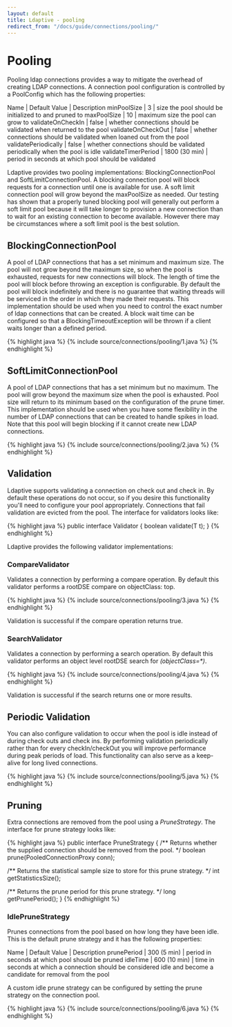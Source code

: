 ```yaml
---
layout: default
title: Ldaptive - pooling
redirect_from: "/docs/guide/connections/pooling/"
---
```


# Pooling

Pooling ldap connections provides a way to mitigate the overhead of creating LDAP connections. A connection pool configuration is controlled by a PoolConfig which has the following properties:

Name | Default Value | Description
minPoolSize | 3 | size the pool should be initialized to and pruned to
maxPoolSize | 10 | maximum size the pool can grow to
validateOnCheckIn | false | whether connections should be validated when returned to the pool
validateOnCheckOut | false | whether connections should be validated when loaned out from the pool
validatePeriodically | false | whether connections should be validated periodically when the pool is idle
validateTimerPeriod | 1800 (30 min) | period in seconds at which pool should be validated

Ldaptive provides two pooling implementations: BlockingConnectionPool and SoftLimitConnectionPool. A blocking connection pool will block requests for a connection until one is available for use. A soft limit connection pool will grow beyond the maxPoolSize as needed. Our testing has shown that a properly tuned blocking pool will generally out perform a soft limit pool because it will take longer to provision a new connection than to wait for an existing connection to become available. However there may be circumstances where a soft limit pool is the best solution.

## BlockingConnectionPool

A pool of LDAP connections that has a set minimum and maximum size. The pool will not grow beyond the maximum size, so when the pool is exhausted, requests for new connections will block. The length of time the pool will block before throwing an exception is configurable. By default the pool will block indefinitely and there is no guarantee that waiting threads will be serviced in the order in which they made their requests. This implementation should be used when you need to control the exact number of ldap connections that can be created. A block wait time can be configured so that a BlockingTimeoutException will be thrown if a client waits longer than a defined period.

{% highlight java %}
{% include source/connections/pooling/1.java %}
{% endhighlight %}

## SoftLimitConnectionPool

A pool of LDAP connections that has a set minimum but no maximum. The pool will grow beyond the maximum size when the pool is exhausted. Pool size will return to its minimum based on the configuration of the prune timer. This implementation should be used when you have some flexibility in the number of LDAP connections that can be created to handle spikes in load. Note that this pool will begin blocking if it cannot create new LDAP connections.

{% highlight java %}
{% include source/connections/pooling/2.java %}
{% endhighlight %}

## Validation

Ldaptive supports validating a connection on check out and check in. By default these operations do not occur, so if you desire this functionality you'll need to configure your pool appropriately. Connections that fail validation are evicted from the pool. The interface for validators looks like:

{% highlight java %}
public interface Validator<T>
{
  boolean validate(T t);
}
{% endhighlight %}

Ldaptive provides the following validator implementations:

### CompareValidator

Validates a connection by performing a compare operation. By default this validator performs a rootDSE compare on objectClass: top.

{% highlight java %}
{% include source/connections/pooling/3.java %}
{% endhighlight %}

Validation is successful if the compare operation returns true.

### SearchValidator

Validates a connection by performing a search operation. By default this validator performs an object level rootDSE search for _(objectClass=*)_.

{% highlight java %}
{% include source/connections/pooling/4.java %}
{% endhighlight %}

Validation is successful if the search returns one or more results.

## Periodic Validation

You can also configure validation to occur when the pool is idle instead of during check outs and check ins. By performing validation periodically rather than for every checkIn/checkOut you will improve performance during peak periods of load. This functionality can also serve as a keep-alive for long lived connections.

{% highlight java %}
{% include source/connections/pooling/5.java %}
{% endhighlight %}

## Pruning

Extra connections are removed from the pool using a *PruneStrategy*. The interface for prune strategy looks like:

{% highlight java %}
public interface PruneStrategy
{
  /** Returns whether the supplied connection should be removed from the pool. */
  boolean prune(PooledConnectionProxy conn);

  /** Returns the statistical sample size to store for this prune strategy. */
  int getStatisticsSize();

  /** Returns the prune period for this prune strategy. */
  long getPrunePeriod();
}
{% endhighlight %}

### IdlePruneStrategy

Prunes connections from the pool based on how long they have been idle. This is the default prune strategy and it has the following properties:

Name | Default Value | Description
prunePeriod | 300 (5 min) | period in seconds at which pool should be pruned
idleTime | 600 (10 min) | time in seconds at which a connection should be considered idle and become a candidate for removal from the pool

A custom idle prune strategy can be configured by setting the prune strategy on the connection pool.

{% highlight java %}
{% include source/connections/pooling/6.java %}
{% endhighlight %}

